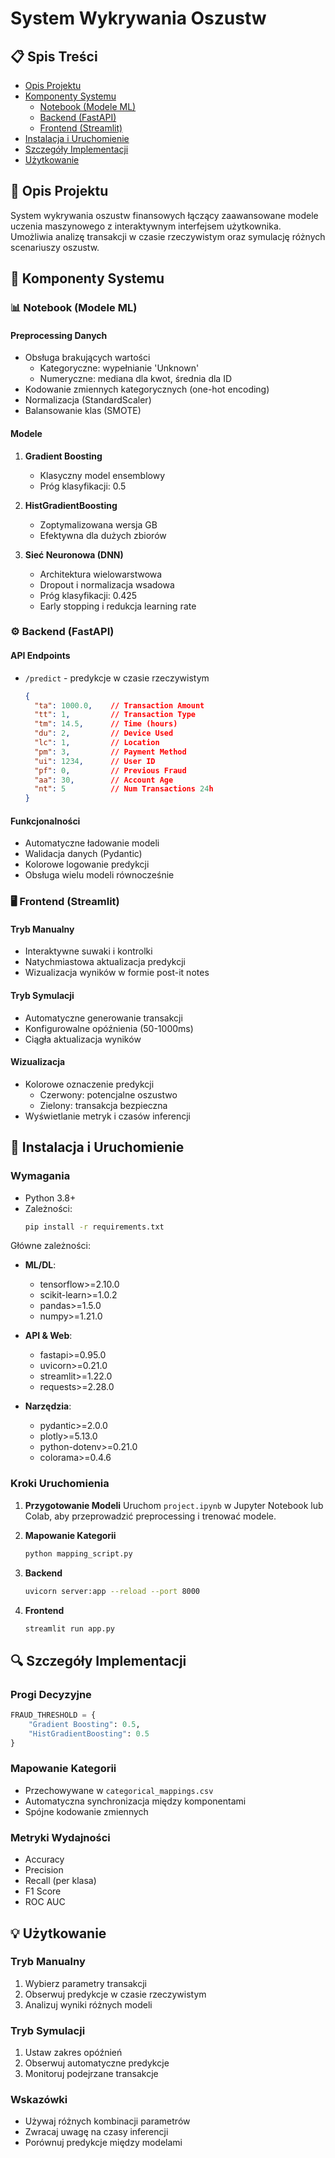 # System Wykrywania Oszustw

## 📋 Spis Treści
- [Opis Projektu](#-opis-projektu)
- [Komponenty Systemu](#-komponenty-systemu)
  - [Notebook (Modele ML)](#-notebook-modele-ml)
  - [Backend (FastAPI)](#-backend-fastapi)
  - [Frontend (Streamlit)](#-frontend-streamlit)
- [Instalacja i Uruchomienie](#-instalacja-i-uruchomienie)
- [Szczegóły Implementacji](#-szczegóły-implementacji)
- [Użytkowanie](#-użytkowanie)

## 🎯 Opis Projektu
System wykrywania oszustw finansowych łączący zaawansowane modele uczenia maszynowego z interaktywnym interfejsem użytkownika. Umożliwia analizę transakcji w czasie rzeczywistym oraz symulację różnych scenariuszy oszustw.

## 🔧 Komponenty Systemu

### 📊 Notebook (Modele ML)
#### Preprocessing Danych
- Obsługa brakujących wartości
  - Kategoryczne: wypełnianie 'Unknown'
  - Numeryczne: mediana dla kwot, średnia dla ID
- Kodowanie zmiennych kategorycznych (one-hot encoding)
- Normalizacja (StandardScaler)
- Balansowanie klas (SMOTE)

#### Modele
1. **Gradient Boosting**
   - Klasyczny model ensemblowy
   - Próg klasyfikacji: 0.5

2. **HistGradientBoosting**
   - Zoptymalizowana wersja GB
   - Efektywna dla dużych zbiorów

3. **Sieć Neuronowa (DNN)**
   - Architektura wielowarstwowa
   - Dropout i normalizacja wsadowa
   - Próg klasyfikacji: 0.425
   - Early stopping i redukcja learning rate

### ⚙️ Backend (FastAPI)
#### API Endpoints
- `/predict` - predykcje w czasie rzeczywistym
  ```json
  {
    "ta": 1000.0,    // Transaction Amount
    "tt": 1,         // Transaction Type
    "tm": 14.5,      // Time (hours)
    "du": 2,         // Device Used
    "lc": 1,         // Location
    "pm": 3,         // Payment Method
    "ui": 1234,      // User ID
    "pf": 0,         // Previous Fraud
    "aa": 30,        // Account Age
    "nt": 5          // Num Transactions 24h
  }
  ```

#### Funkcjonalności
- Automatyczne ładowanie modeli
- Walidacja danych (Pydantic)
- Kolorowe logowanie predykcji
- Obsługa wielu modeli równocześnie

### 🖥️ Frontend (Streamlit)
#### Tryb Manualny
- Interaktywne suwaki i kontrolki
- Natychmiastowa aktualizacja predykcji
- Wizualizacja wyników w formie post-it notes

#### Tryb Symulacji
- Automatyczne generowanie transakcji
- Konfigurowalne opóźnienia (50-1000ms)
- Ciągła aktualizacja wyników

#### Wizualizacja
- Kolorowe oznaczenie predykcji
  - Czerwony: potencjalne oszustwo
  - Zielony: transakcja bezpieczna
- Wyświetlanie metryk i czasów inferencji

## 🚀 Instalacja i Uruchomienie

### Wymagania
- Python 3.8+
- Zależności:
  ```bash
  pip install -r requirements.txt
  ```

Główne zależności:
- **ML/DL**:
  - tensorflow>=2.10.0
  - scikit-learn>=1.0.2
  - pandas>=1.5.0
  - numpy>=1.21.0

- **API & Web**:
  - fastapi>=0.95.0
  - uvicorn>=0.21.0
  - streamlit>=1.22.0
  - requests>=2.28.0

- **Narzędzia**:
  - pydantic>=2.0.0
  - plotly>=5.13.0
  - python-dotenv>=0.21.0
  - colorama>=0.4.6

### Kroki Uruchomienia
1. **Przygotowanie Modeli**
   Uruchom `project.ipynb` w Jupyter Notebook lub Colab, aby przeprowadzić preprocessing i trenować modele.
   
2. **Mapowanie Kategorii**
   ```bash
   python mapping_script.py
   ```

2. **Backend**
   ```bash
   uvicorn server:app --reload --port 8000
   ```

3. **Frontend**
   ```bash
   streamlit run app.py
   ```

## 🔍 Szczegóły Implementacji

### Progi Decyzyjne
```python
FRAUD_THRESHOLD = {
    "Gradient Boosting": 0.5,
    "HistGradientBoosting": 0.5
}
```

### Mapowanie Kategorii
- Przechowywane w `categorical_mappings.csv`
- Automatyczna synchronizacja między komponentami
- Spójne kodowanie zmiennych

### Metryki Wydajności
- Accuracy
- Precision
- Recall (per klasa)
- F1 Score
- ROC AUC

## 💡 Użytkowanie

### Tryb Manualny
1. Wybierz parametry transakcji
2. Obserwuj predykcje w czasie rzeczywistym
3. Analizuj wyniki różnych modeli

### Tryb Symulacji
1. Ustaw zakres opóźnień
2. Obserwuj automatyczne predykcje
3. Monitoruj podejrzane transakcje

### Wskazówki
- Używaj różnych kombinacji parametrów
- Zwracaj uwagę na czasy inferencji
- Porównuj predykcje między modelami
